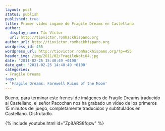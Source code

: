 ```yaml
---
layout: post
status: publish
published: true
title: Primer vídeo ingame de Fragile Dreams en Castellano
author:
  display_name: Tío Víctor
  url: http://tiovictor.romhackhispano.org
author_url: http://tiovictor.romhackhispano.org
wordpress_id: 455
wordpress_url: http://tiovictor.romhackhispano.org/?p=455
header_img: /img/2011/02/FragileNoti04.jpg
date: '2011-02-25 15:40:49 +0100'
date_gmt: '2011-02-25 14:40:49 +0100'
categories:
- Fragile Dreams
tags:
- 'Fragile Dreams: Farewell Ruins of the Moon'
---
```


Bueno, para terminar este frenesí de imágenes de Fragile Dreams traducido al Castellano, el señor Pacochan nos
ha grabado un vídeo de los primeros 15 minutos del juego, completamente traducidos y subtitulados en Castellano.
Disfrutadlo.

{% include youtube.html id="Zp8ARS8fqxw" %}
